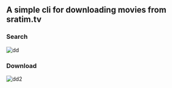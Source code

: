 
## A simple cli for downloading movies from sratim.tv

### Search
![dd](https://cdn.discordapp.com/attachments/843214610425184276/919292780923224184/bruh.gif)

### Download
![dd2](https://cdn.discordapp.com/attachments/843214610425184276/919293485239140422/bruh2.gif)
